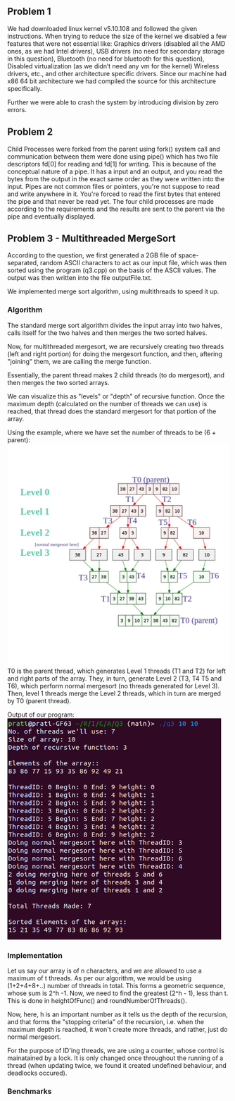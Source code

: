
## Problem 1
We had downloaded linux kernel v5.10.108 and followed the given instructions. When trying to reduce the size of the kernel we disabled a few features that were not essential like:
Graphics drivers (disabled all the AMD ones, as we had Intel drivers),
USB drivers (no need for secondary storage in this question),
Bluetooth (no need for bluetooth for this question),
Disabled virtualization (as we didn’t need any vm for the kernel)
Wireless drivers, etc.,
and other architecture specific drivers. Since our machine had x86 64 bit architecture we had compiled the source for this architecture specifically.

Further we were able to crash the system by introducing division by zero errors.

## Problem 2

Child Processes were forked from the parent using fork() system call and communication between them were done using pipe() which has two file descriptors fd[0] for reading and fd[1] for writing. This is because of the conceptual nature of a pipe. It has a input and an output, and you read the bytes from the output in the exact same order as they were written into the input. Pipes are not common files or pointers, you're not suppose to read and write anywhere in it. You're forced to read the first bytes that entered the pipe and that never be read yet.
The four child processes are made according to the requirements and the results are sent to the parent via the pipe and eventually displayed.

## Problem 3 - Multithreaded MergeSort

According to the question, we first generated a 2GB file of space-separated, random ASCII characters to act as our input file, which was then sorted using the program (q3.cpp) on the basis of the ASCII values. The output was then written into the file outputFile.txt.

We implemented merge sort algorithm, using multithreads to speed it up.

### Algorithm
The standard merge sort algorithm divides the input array into two halves, calls itself for the two halves and then merges the two sorted halves. 

Now, for multithreaded mergesort, we are recursively creating two threads (left and right portion) for doing the mergesort function, and then, aftering "joining" them, we are calling the merge function.

Essentially, the parent thread makes 2 child threads (to do mergesort), and then merges the two sorted arrays. 

We can visualize this as "levels" or "depth" of recursive function. Once the maximum depth (calculated on the number of threads we can use) is reached, that thread does the standard mergesort for that portion of the array.

Using the example, where we have set the number of threads to be (6 + parent):
![mergesort illustration](mergesort_illustration.jpg)
T0 is the parent thread, which generates Level 1 threads (T1 and T2) for left and right parts of the array. They, in turn, generate Level 2 (T3, T4 T5 and T6), which perform normal mergesort (no threads generated for Level 3). Then, level 1 threads merge the Level 2 threads, which in turn are merged by T0 (parent thread).

Output of our program:
![mergesort implementation](mergesort_implementation.png)

### Implementation
Let us say our array is of n characters, and we are allowed to use a maximum of t threads. As per our algorithm, we would be using (1+2+4+8+..) number of threads in total. This forms a geometric sequence, whose sum is 2^h -1. Now, we need to find the greatest (2^h - 1), less than t. This is done in heightOfFunc() and roundNumberOfThreads().

Now, here, h is an important number as it tells us the depth of the recursion, and that forms the "stopping criteria" of the recursion, i.e. when the maximum depth is reached, it won't create more threads, and rather, just do normal mergesort.

For the purpose of ID'ing threads, we are using a counter, whose control is mainatained by a lock. It is only changed once throughout the running of a thread (when updating twice, we found it created undefined behaviour, and deadlocks occured).


### Benchmarks

